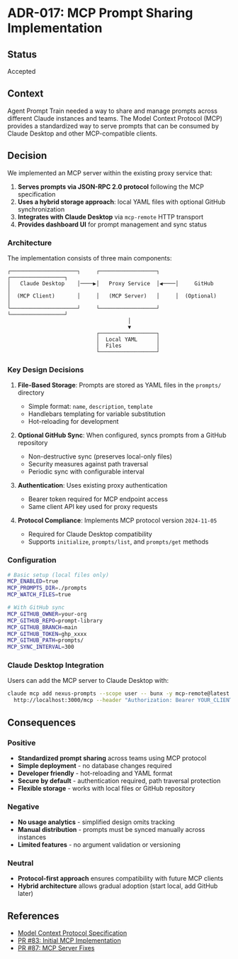 # ADR-017: MCP Prompt Sharing Implementation

## Status

Accepted

## Context

Agent Prompt Train needed a way to share and manage prompts across different Claude instances and teams. The Model Context Protocol (MCP) provides a standardized way to serve prompts that can be consumed by Claude Desktop and other MCP-compatible clients.

## Decision

We implemented an MCP server within the existing proxy service that:

1. **Serves prompts via JSON-RPC 2.0 protocol** following the MCP specification
2. **Uses a hybrid storage approach**: local YAML files with optional GitHub synchronization
3. **Integrates with Claude Desktop** via `mcp-remote` HTTP transport
4. **Provides dashboard UI** for prompt management and sync status

### Architecture

The implementation consists of three main components:

```
┌─────────────────────┐     ┌──────────────────┐     ┌─────────────────┐
│   Claude Desktop    │────▶│   Proxy Service  │◀────│     GitHub      │
│  (MCP Client)       │     │   (MCP Server)   │     │  (Optional)     │
└─────────────────────┘     └──────────────────┘     └─────────────────┘
                                      │
                                      ▼
                            ┌──────────────────┐
                            │  Local YAML      │
                            │  Files           │
                            └──────────────────┘
```

### Key Design Decisions

1. **File-Based Storage**: Prompts are stored as YAML files in the `prompts/` directory
   - Simple format: `name`, `description`, `template`
   - Handlebars templating for variable substitution
   - Hot-reloading for development

2. **Optional GitHub Sync**: When configured, syncs prompts from a GitHub repository
   - Non-destructive sync (preserves local-only files)
   - Security measures against path traversal
   - Periodic sync with configurable interval

3. **Authentication**: Uses existing proxy authentication
   - Bearer token required for MCP endpoint access
   - Same client API key used for proxy requests

4. **Protocol Compliance**: Implements MCP protocol version `2024-11-05`
   - Required for Claude Desktop compatibility
   - Supports `initialize`, `prompts/list`, and `prompts/get` methods

### Configuration

```bash
# Basic setup (local files only)
MCP_ENABLED=true
MCP_PROMPTS_DIR=./prompts
MCP_WATCH_FILES=true

# With GitHub sync
MCP_GITHUB_OWNER=your-org
MCP_GITHUB_REPO=prompt-library
MCP_GITHUB_BRANCH=main
MCP_GITHUB_TOKEN=ghp_xxxx
MCP_GITHUB_PATH=prompts/
MCP_SYNC_INTERVAL=300
```

### Claude Desktop Integration

Users can add the MCP server to Claude Desktop with:

```bash
claude mcp add nexus-prompts --scope user -- bunx -y mcp-remote@latest \
  http://localhost:3000/mcp --header "Authorization: Bearer YOUR_CLIENT_API_KEY"
```

## Consequences

### Positive

- **Standardized prompt sharing** across teams using MCP protocol
- **Simple deployment** - no database changes required
- **Developer friendly** - hot-reloading and YAML format
- **Secure by default** - authentication required, path traversal protection
- **Flexible storage** - works with local files or GitHub repository

### Negative

- **No usage analytics** - simplified design omits tracking
- **Manual distribution** - prompts must be synced manually across instances
- **Limited features** - no argument validation or versioning

### Neutral

- **Protocol-first approach** ensures compatibility with future MCP clients
- **Hybrid architecture** allows gradual adoption (start local, add GitHub later)

## References

- [Model Context Protocol Specification](https://modelcontextprotocol.io)
- [PR #83: Initial MCP Implementation](https://github.com/Moonsong-Labs/agent-prompttrain/pull/83)
- [PR #87: MCP Server Fixes](https://github.com/Moonsong-Labs/agent-prompttrain/pull/87)
